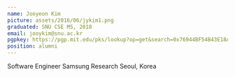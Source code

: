 ```yaml
---
name: Jooyeon Kim
picture: assets/2016/06/jykim1.png
graduated: SNU CSE MS, 2018
email: jooykim@snu.ac.kr
pgpkey: https://pgp.mit.edu/pks/lookup?op=get&search=0x76944BF54B43E18A
position: alumni
---
```

Software Engineer
Samsung Research
Seoul, Korea
